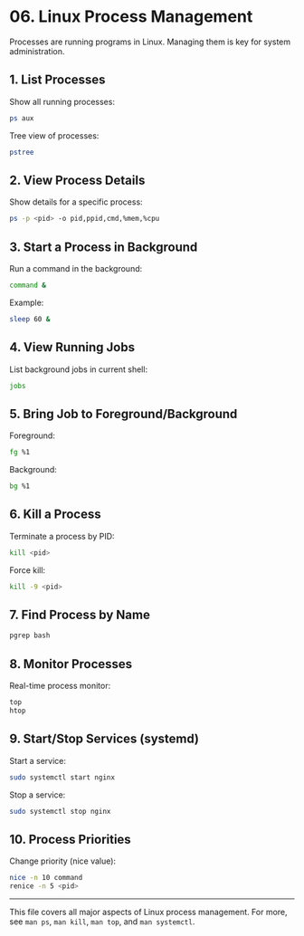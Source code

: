 
# 06. Linux Process Management

Processes are running programs in Linux. Managing them is key for system administration.

## 1. List Processes
Show all running processes:
```bash
ps aux
```
Tree view of processes:
```bash
pstree
```

## 2. View Process Details
Show details for a specific process:
```bash
ps -p <pid> -o pid,ppid,cmd,%mem,%cpu
```

## 3. Start a Process in Background
Run a command in the background:
```bash
command &
```
Example:
```bash
sleep 60 &
```

## 4. View Running Jobs
List background jobs in current shell:
```bash
jobs
```

## 5. Bring Job to Foreground/Background
Foreground:
```bash
fg %1
```
Background:
```bash
bg %1
```

## 6. Kill a Process
Terminate a process by PID:
```bash
kill <pid>
```
Force kill:
```bash
kill -9 <pid>
```

## 7. Find Process by Name
```bash
pgrep bash
```

## 8. Monitor Processes
Real-time process monitor:
```bash
top
htop
```

## 9. Start/Stop Services (systemd)
Start a service:
```bash
sudo systemctl start nginx
```
Stop a service:
```bash
sudo systemctl stop nginx
```

## 10. Process Priorities
Change priority (nice value):
```bash
nice -n 10 command
renice -n 5 <pid>
```

---

This file covers all major aspects of Linux process management. For more, see `man ps`, `man kill`, `man top`, and `man systemctl`.
